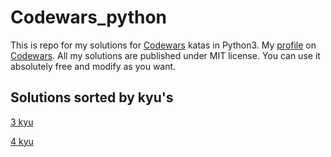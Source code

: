 # Codewars_python
This is repo for my solutions for [Codewars](https://www.codewars.com "Codewars page") katas in Python3.
My [profile](https://www.codewars.com/users/greenstar7 "Me") on [Codewars](https://www.codewars.com "Codewars page").
All my solutions are published under MIT license.
You can use it absolutely free and modify as you want.
## Solutions sorted by kyu's
[3 kyu](./3_kyu/)

[4 kyu](./4_kyu/)
